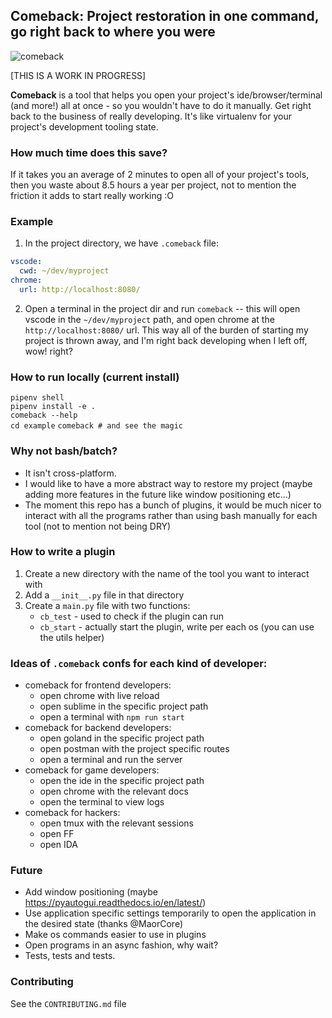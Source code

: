 
## Comeback: Project restoration in one command, go right back to where you were
![comeback](https://user-images.githubusercontent.com/1269911/53277678-c7574a80-370d-11e9-8fc1-1b47fe0e8550.png) 

[THIS IS A WORK IN PROGRESS]

**Comeback** is a tool that helps you open your project's ide/browser/terminal (and more!) all at once - so you wouldn't have to do it manually. Get right back to the business of really developing. It's like virtualenv for your project's development tooling state.

### How much time does this save?
If it takes you an average of 2 minutes to open all of your project's tools, then you waste about 8.5 hours a year per project, not to mention the friction it adds to start really working :O

### Example
1) In the project directory, we have `.comeback` file:
```yaml
vscode: 
  cwd: ~/dev/myproject
chrome:
  url: http://localhost:8080/
```
2) Open a terminal in the project dir and run `comeback`
 -- this will open vscode in the `~/dev/myproject` path, and open chrome at the `http://localhost:8080/` url. This way all of the burden of starting my project is thrown away, and I'm right back developing when I left off, wow! right?
 
### How to run locally (current install)
`pipenv shell`  
`pipenv install -e .`  
`comeback --help`  
`cd example`
`comeback # and see the magic`

### Why not bash/batch?
- It isn't cross-platform.
- I would like to have a more abstract way to restore my project (maybe adding more features in the future like window positioning etc...)
- The moment this repo has a bunch of plugins, it would be much nicer to interact with all the programs rather than using bash manually for each tool (not to mention not being DRY)

### How to write a plugin
1) Create a new directory with the name of the tool you want to interact with
2) Add a `__init__.py` file in that directory
3) Create a `main.py` file with two functions:
	- `cb_test` - used to check if the plugin can run
	- `cb_start` - actually start the plugin, write per each os (you can use the utils helper)

### Ideas of `.comeback` confs for each kind of developer:
- comeback for frontend developers: 
    - open chrome with live reload 
    - open sublime in the specific project path
    - open a terminal with `npm run start`
- comeback for backend developers:
    - open goland in the specific project path
    - open postman with the project specific routes
    - open a terminal and run the server
- comeback for game developers:
    - open the ide in the specific project path
    - open chrome with the relevant docs
    - open the terminal to view logs
- comeback for hackers:
    - open tmux with the relevant sessions
    - open FF
    - open IDA

### Future
 - Add window positioning (maybe https://pyautogui.readthedocs.io/en/latest/)
 - Use application specific settings temporarily to open the application in the desired state (thanks @MaorCore)
 - Make os commands easier to use in plugins
 - Open programs in an async fashion, why wait?
 - Tests, tests and tests.
 
### Contributing
See the `CONTRIBUTING.md` file
